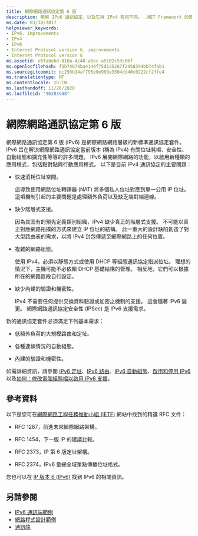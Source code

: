 ```yaml
---
title: 網際網路通訊協定第 6 版
description: 瞭解 IPv6 通訊協定，以及它與 IPv4 有何不同。 .NET Framework 的應用程式支援 IPv6，但可能需要進行設定。
ms.date: 03/30/2017
helpviewer_keywords:
- IPv6, improvements
- IPv4
- IPv6
- Internet Protocol version 6, improvements
- Internet Protocol version 6
ms.assetid: e6fa8ebd-010a-4c48-a5ec-a5102c53c06f
ms.openlocfilehash: f5b74674ba4144f75d125267f2458394bb74fab1
ms.sourcegitcommit: bc293b14af795e0e999e3304dd40c0222cf2ffe4
ms.translationtype: MT
ms.contentlocale: zh-TW
ms.lasthandoff: 11/26/2020
ms.locfileid: "96283948"
---
```

# <a name="internet-protocol-version-6"></a>網際網路通訊協定第 6 版

網際網路通訊協定第 6 版 (IPv6) 是網際網路網路層級的新標準通訊協定套件。 IPv6 旨在解決網際網路通訊協定當前版本 (稱為 IPv4) 有關位址耗竭、安全性、自動組態和擴充性等等的許多問題。 IPv6 展開網際網路的功能，以啟用新種類的應用程式，包括點對點與行動應用程式。 以下是目前 IPv4 通訊協定的主要問題：  
  
- 快速消耗位址空間。  
  
     這導致使用網路位址轉譯器 (NAT) 將多個私人位址對應到單一公用 IP 位址。 這項機制引起的主要問題是處理額外負荷以及缺乏端對端連線。  
  
- 缺少階層式支援。  
  
     因為其固有的預先定義類別組織，IPv4 缺少真正的階層式支援。 不可能以真正對應網路拓撲的方式來建立 IP 位址的結構。 此一重大的設計缺陷創造了對大型路由表的需求，以將 IPv4 封包傳遞至網際網路上的任何位置。  
  
- 複雜的網路組態。  
  
     使用 IPv4，必須以靜態方式或使用 DHCP 等組態通訊協定指派位址。 理想的情況下，主機可能不必依賴 DHCP 基礎結構的管理。 相反地，它們可以根據所在的網路區段自行設定。  
  
- 缺少內建的驗證和機密性。  
  
     IPv4 不需要任何提供交換資料驗證或加密之機制的支援。 這會隨著 IPv6 變更。 網際網路通訊協定安全性 (IPSec) 是 IPv6 支援需求。  
  
 新的通訊協定套件必須滿足下列基本需求：  
  
- 低額外負荷的大規模路由和定址。  
  
- 各種連線情況的自動組態。  
  
- 內建的驗證和機密性。  
  
 如需詳細資訊，請參閱 [IPv6 定址](ipv6-addressing.md)、[IPv6 路由](ipv6-routing.md)、[IPv6 自動組態](ipv6-auto-configuration.md)、[啟用和停用 IPv6](enabling-and-disabling-ipv6.md) 以及[如何：修改電腦組態檔以啟用 IPv6 支援](how-to-modify-the-computer-configuration-file-to-enable-ipv6-support.md)。  
  
## <a name="references"></a>參考資料  

 以下是您可在[網際網路工程任務推動小組 (IETF)](https://www.ietf.org/) 網站中找到的精選 RFC 文件：  
  
- RFC 1287，前進未來網際網路架構。  
  
- RFC 1454，下一版 IP 的建議比較。  
  
- RFC 2373，IP 第 6 版定址架構。  
  
- RFC 2374，IPv6 彙總全域單點傳播位址格式。  
  
 您也可以在 [IP 版本 6 (IPv6)](/previous-versions/windows/it-pro/windows-server-2008-R2-and-2008/dd379498(v=ws.10)) 找到 IPv6 的相關資訊。  
  
## <a name="see-also"></a>另請參閱

- [IPv6 通訊端範例](/previous-versions/dotnet/netframework-3.0/ms180981(v=vs.85))
- [網路程式設計範例](network-programming-samples.md)
- [通訊端](sockets.md)
